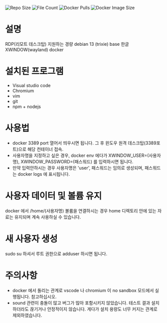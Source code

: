 ![Repo Size](https://img.shields.io/github/repo-size/lancard/xwindow-korean)
![File Count](https://img.shields.io/github/directory-file-count/lancard/xwindow-korean)
![Docker Pulls](https://img.shields.io/docker/pulls/lancard/xwindow-korean)
![Docker Image Size](https://img.shields.io/docker/image-size/lancard/xwindow-korean)

# 설명
RDP(리모트 데스크탑) 지원하는 경량 debian 13 (trixie) base 한글 XWINDOW(wayland) docker

# 설치된 프로그램
- Visual studio code
- Chromium
- vim
- git
- npm + nodejs

# 사용법
- docker 3389 port 열어서 띄우시면 됩니다. 그 후 윈도우 원격 데스크탑(3389포트)으로 해당 컨테이너 접속.
- 사용자명을 지정하고 싶은 경우, docker env 에다가 XWINDOW_USER=(사용자명), XWINDOW_PASSWORD=(패스워드) 를 입력하시면 됩니다.
- 만약 입력안하시는 경우 사용자명은 'user', 패스워드는 임의로 생성되며, 패스워드는 docker logs 에 표시됩니다.

# 사용자 데이터 및 볼륨 유지
docker 에서 /home/(사용자명) 볼륨을 연결하시는 경우 home 디렉토리 안에 있는 자료는 유지되며 계속 사용하실 수 있습니다.

# 새 사용자 생성
sudo su 하셔서 루트 권한으로 adduser 하시면 됩니다.

# 주의사항
- docker 에서 돌리는 관계로 vscode 나 chromium 이 no sandbox 모드에서 실행됩니다. 참고하십시오.
- sound 관련이 충돌이 많고 버그가 많아 포함시키지 않았습니다. 테스트 결과 설치하더라도 끊기거나 안정적이지 않습니다. 게다가 설치 용량도 너무 커지는 관계로 제외하였습니다.

